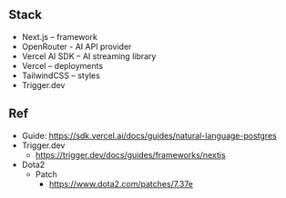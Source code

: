 ## Stack
- Next.js – framework
- OpenRouter - AI API provider
- Vercel AI SDK – AI streaming library
- Vercel – deployments
- TailwindCSS – styles
- Trigger.dev

## Ref
- Guide: https://sdk.vercel.ai/docs/guides/natural-language-postgres
- Trigger.dev
    - https://trigger.dev/docs/guides/frameworks/nextjs
- Dota2
    - Patch
        - https://www.dota2.com/patches/7.37e